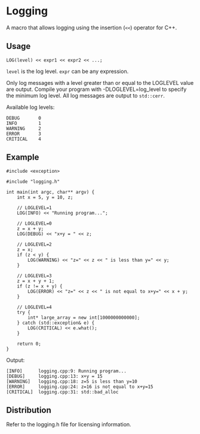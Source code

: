 Logging
=======

A macro that allows logging using the insertion (`<<`) operator for C++.


Usage
-----

    LOG(level) << expr1 << expr2 << ...;

`level` is the log level.
`expr` can be any expression.

Only log messages with a level greater than or equal to the LOGLEVEL value are
output. Compile your program with -DLOGLEVEL=log_level to specify the minimum
log level. All log messages are output to `std::cerr`.

Available log levels:

    DEBUG       0
    INFO        1
    WARNING     2
    ERROR       3
    CRITICAL    4


Example
-------

    #include <exception>

    #include "logging.h"

    int main(int argc, char** argv) {
        int x = 5, y = 10, z;

        // LOGLEVEL=1
        LOG(INFO) << "Running program...";

        // LOGLEVEL=0
        z = x + y;
        LOG(DEBUG) << "x+y = " << z;

        // LOGLEVEL=2
        z = x;
        if (z < y) {
            LOG(WARNING) << "z=" << z << " is less than y=" << y;
        }

        // LOGLEVEL=3
        z = x + y + 1;
        if (z != x + y) {
            LOG(ERROR) << "z=" << z << " is not equal to x+y=" << x + y;
        }

        // LOGLEVEL=4
        try {
            int* large_array = new int[1000000000000];
        } catch (std::exception& e) {
            LOG(CRITICAL) << e.what();
        }

        return 0;
    }

Output:

    [INFO]      logging.cpp:9: Running program...
    [DEBUG]     logging.cpp:13: x+y = 15
    [WARNING]   logging.cpp:18: z=5 is less than y=10
    [ERROR]     logging.cpp:24: z=16 is not equal to x+y=15
    [CRITICAL]  logging.cpp:31: std::bad_alloc


Distribution
------------

Refer to the logging.h file for licensing information.
